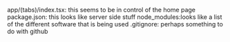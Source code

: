 app/(tabs)/index.tsx: this seems to be in control of the home page
package.json: this looks like server side stuff 
node_modules:looks like a list of the different software that is being used
.gitignore: perhaps something to do with github